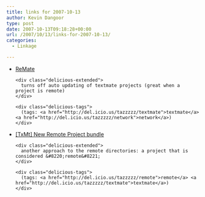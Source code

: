 ```yaml
---
title: links for 2007-10-13
author: Kevin Dangoor
type: post
date: 2007-10-13T09:18:28+00:00
url: /2007/10/13/links-for-2007-10-13/
categories:
  - Linkage

---
```

<ul class="delicious">
  <li>
    <div class="delicious-link">
      <a href="http://ciaranwal.sh/remate/">ReMate</a>
    </div>
    
    <div class="delicious-extended">
      turns off auto updating of textmate projects (great when a project is remote)
    </div>
    
    <div class="delicious-tags">
      (tags: <a href="http://del.icio.us/tazzzzz/textmate">textmate</a> <a href="http://del.icio.us/tazzzzz/network">network</a>)
    </div>
  </li>
  
  <li>
    <div class="delicious-link">
      <a href="http://lists.macromates.com/pipermail/textmate/2007-October/022630.html"> [TxMt] New Remote Project bundle</a>
    </div>
    
    <div class="delicious-extended">
      another approach to the remote directories: a project that is considered &#8220;remote&#8221;
    </div>
    
    <div class="delicious-tags">
      (tags: <a href="http://del.icio.us/tazzzzz/remote">remote</a> <a href="http://del.icio.us/tazzzzz/textmate">textmate</a>)
    </div>
  </li>
</ul>